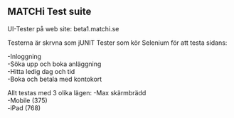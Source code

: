 MATCHi Test suite
----------------------------------
UI-Tester på web site: beta1.matchi.se

Testerna är skrvna som jUNIT Tester som kör Selenium för att testa sidans:

-Inloggning<br>
-Söka upp och boka anläggning<br>
-Hitta ledig dag och tid<br>
-Boka och betala med kontokort<br>

Allt testas med 3 olika lägen:
-Max skärmbrädd<br>
-Mobile (375)<br>
-iPad (768)<br>
